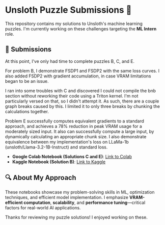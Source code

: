 # Unsloth Puzzle Submissions 🚀

This repository contains my solutions to Unsloth's machine learning puzzles. I'm currently working on these challenges targeting the **ML Intern** role.

## 📌 Submissions

At this point, I've only had time to complete puzzles B, C, and E. 

For problem B, I demonstrate FSDP1 and FSDP2 with the same loss curves. I also added FSDP2 with gradient accumulation, in case VRAM limitations began to be an issue.

I ran into some troubles with C and discovered I could not compile the bnb section without reworking their code using a Triton kernel. I'm not particularly versed on that, so I didn't attempt it. As such, there are a couple graph breaks caused by this. I limited it to only three breaks by chunking the calculations together.

Problem E successfully computes equivalent gradients to a standard approach, and achieves a 78% reduction in peak VRAM usage for a moderately sized input. It also can successfully compute a large input, by dynamically calculating an appropriate chunk size. I also demonstrate equivalence between my implementation's loss on LLaMa-1b (unsloth/Llama-3.2-1B-Instruct) and standard loss.

- **Google Colab Notebook (Solutions C and E)**: [Link to Colab](https://colab.research.google.com/drive/1rIUf9SZWHGoFiCpt2YbrDPwfbVNUaoZZ?usp=sharing)  
- **Kaggle Notebook (Solution B)**: [Link to Kaggle](https://www.kaggle.com/code/liuserr/notebook2313628fdd)  

## 🔍 About My Approach

These notebooks showcase my problem-solving skills in ML, optimization techniques, and efficient model implementation. I emphasize **VRAM-efficient computation**, **scalability**, and **performance tuning**—critical factors for real-world AI applications.

Thanks for reviewing my puzzle solutions! I enjoyed working on these.
